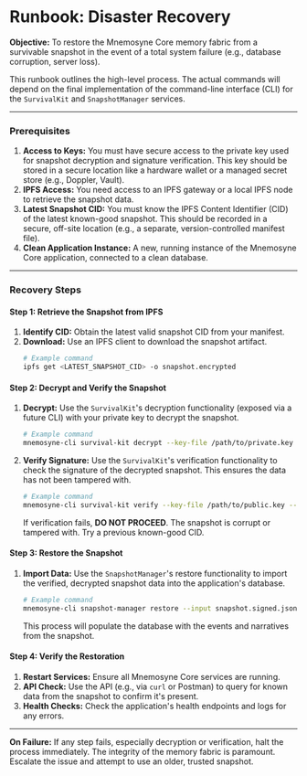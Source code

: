# Runbook: Disaster Recovery

**Objective:** To restore the Mnemosyne Core memory fabric from a survivable snapshot in the event of a total system failure (e.g., database corruption, server loss).

This runbook outlines the high-level process. The actual commands will depend on the final implementation of the command-line interface (CLI) for the `SurvivalKit` and `SnapshotManager` services.

---

### **Prerequisites**

1.  **Access to Keys:** You must have secure access to the private key used for snapshot decryption and signature verification. This key should be stored in a secure location like a hardware wallet or a managed secret store (e.g., Doppler, Vault).
2.  **IPFS Access:** You need access to an IPFS gateway or a local IPFS node to retrieve the snapshot data.
3.  **Latest Snapshot CID:** You must know the IPFS Content Identifier (CID) of the latest known-good snapshot. This should be recorded in a secure, off-site location (e.g., a separate, version-controlled manifest file).
4.  **Clean Application Instance:** A new, running instance of the Mnemosyne Core application, connected to a clean database.

---

### **Recovery Steps**

#### **Step 1: Retrieve the Snapshot from IPFS**

1.  **Identify CID:** Obtain the latest valid snapshot CID from your manifest.
2.  **Download:** Use an IPFS client to download the snapshot artifact.
    ```bash
    # Example command
    ipfs get <LATEST_SNAPSHOT_CID> -o snapshot.encrypted
    ```

#### **Step 2: Decrypt and Verify the Snapshot**

1.  **Decrypt:** Use the `SurvivalKit`'s decryption functionality (exposed via a future CLI) with your private key to decrypt the snapshot.
    ```bash
    # Example command
    mnemosyne-cli survival-kit decrypt --key-file /path/to/private.key --input snapshot.encrypted --output snapshot.signed.json
    ```
2.  **Verify Signature:** Use the `SurvivalKit`'s verification functionality to check the signature of the decrypted snapshot. This ensures the data has not been tampered with.
    ```bash
    # Example command
    mnemosyne-cli survival-kit verify --key-file /path/to/public.key --input snapshot.signed.json
    ```
    If verification fails, **DO NOT PROCEED**. The snapshot is corrupt or tampered with. Try a previous known-good CID.

#### **Step 3: Restore the Snapshot**

1.  **Import Data:** Use the `SnapshotManager`'s restore functionality to import the verified, decrypted snapshot data into the application's database.
    ```bash
    # Example command
    mnemosyne-cli snapshot-manager restore --input snapshot.signed.json
    ```
    This process will populate the database with the events and narratives from the snapshot.

#### **Step 4: Verify the Restoration**

1.  **Restart Services:** Ensure all Mnemosyne Core services are running.
2.  **API Check:** Use the API (e.g., via `curl` or Postman) to query for known data from the snapshot to confirm it's present.
3.  **Health Checks:** Check the application's health endpoints and logs for any errors.

---

**On Failure:** If any step fails, especially decryption or verification, halt the process immediately. The integrity of the memory fabric is paramount. Escalate the issue and attempt to use an older, trusted snapshot.
